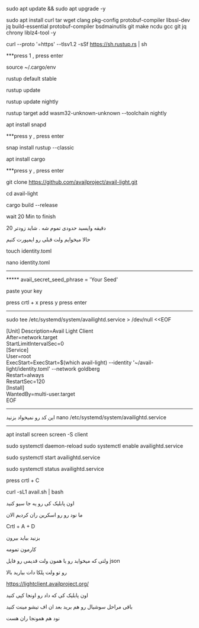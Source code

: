 sudo apt update && sudo apt upgrade -y

sudo apt install curl tar wget clang pkg-config protobuf-compiler libssl-dev jq build-essential protobuf-compiler bsdmainutils git make ncdu gcc git jq chrony liblz4-tool -y

curl --proto '=https' --tlsv1.2 -sSf https://sh.rustup.rs | sh

***press 1 , press enter

source ~/.cargo/env

rustup default stable

rustup update

rustup update nightly

rustup target add wasm32-unknown-unknown --toolchain nightly

apt install snapd 

***press y , press enter

snap install rustup --classic

apt  install cargo

***press y , press enter

git clone https://github.com/availproject/avail-light.git

cd avail-light

cargo build --release

wait 20 Min to finish

20 دقیقه وایسید حدودی تموم شه . شاید زودتر 


حالا میخوایم ولت قبلی رو ایمپورت کنیم

touch identity.toml

nano identity.toml


----------------------------

***** avail_secret_seed_phrase = 'Your Seed'

paste your key

press crtl + x
press y
press enter

-------------------------------




sudo tee /etc/systemd/system/availightd.service > /dev/null <<EOF

[Unit]
Description=Avail Light Client    
After=network.target       
StartLimitIntervalSec=0      
[Service]    
User=root    
ExecStart=ExecStart=$(which avail-light) --identity '~/avail-light/identity.toml' --network goldberg     
Restart=always    
RestartSec=120    
[Install]     
WantedBy=multi-user.target     
EOF    


-------------------------
این کد رو نمیخواد بزنید 
nano /etc/systemd/system/availightd.service

-------------------------

apt install screen
screen -S client

sudo systemctl daemon-reload
sudo systemctl enable availightd.service


sudo systemctl start availightd.service


sudo systemctl status availightd.service

press crtl + C

curl -sL1 avail.sh | bash

اون پابلیک کی رو یه جا سیو کنید

ما نود رو رو اسکرین ران کردیم الان 

Crtl + A + D

بزنید بیاید بیرون

کارمون تمومه


ولتی که میخواید رو یا همون ولت قدیمی رو فایل 
json

رو تو ولت پلکا دات بیارید بالا


https://lightclient.availproject.org/

اون پابلیک کی که داد رو اونجا کپی کنید


باقی مراحل سوشیال رو هم برید بعد ان اف تیشو مینت کنید

نود هم همونجا ران هست
